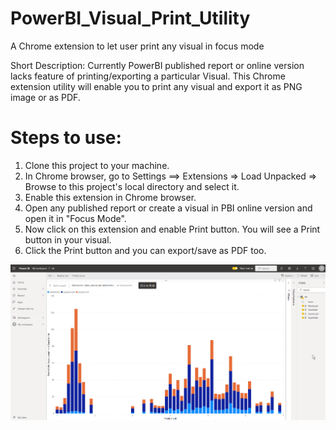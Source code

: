 # PowerBI_Visual_Print_Utility
A Chrome extension to let user print any visual in focus mode

Short Description: Currently PowerBI published report or online version lacks feature of printing/exporting a particular Visual. This Chrome extension utility will enable you to print any visual and export it as PNG image or as PDF.

# Steps to use:
1. Clone this project to your machine.
2. In Chrome browser, go to Settings ==> Extensions => Load Unpacked => Browse to this project's local directory and select it.
3. Enable this extension in Chrome browser. 
4. Open any published report or create a visual in PBI online version and open it in "Focus Mode".
5. Now click on this extension and enable Print button. You will see a Print button in your visual. 
6. Click the Print button and you can export/save as PDF too.


![PowerBI Extension sample](images/PowerBI%20Extension.png)

